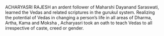 ACHARYASRI RAJESH an ardent follower of Maharshi Dayanand Saraswati, learned the Vedas and related scriptures in the gurukul system. Realizing the potential of Vedas in changing a person’s life in all areas of Dharma, Artha, Kama and Moksha , Acharyasri took an oath to teach Vedas to all irrespective of caste, creed or gender.
